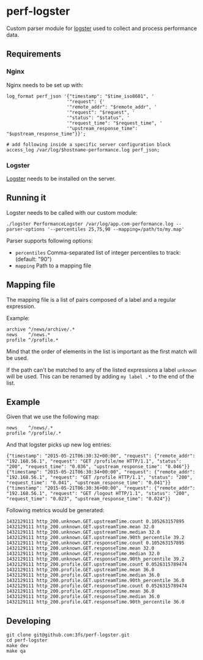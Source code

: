 # perf-logster

Custom parser module for [logster](https://github.com/etsy/logster) used to collect and process performance data.

## Requirements

### Nginx

Nginx needs to be set up with:

```
log_format perf_json '{"timestamp": "$time_iso8601", '
                      '"request": {'
                      '"remote_addr": "$remote_addr", '
                      '"request": "$request", '
                      '"status": "$status", '
                      '"request_time": "$request_time", '
                      '"upstream_response_time": "$upstream_response_time"}}';

# add following inside a specific server configuration block
access_log /var/log/$hostname-performance.log perf_json;
```

### Logster

[Logster](https://github.com/etsy/logster) needs to be installed on the server.

## Running it

Logster needs to be called with our custom module:

```
./logster PerformanceLogster /var/log/app.com-performance.log --parser-options '--percentiles 25,75,90 --mapping=/path/to/my.map'
```

Parser supports following options:

- `percentiles` Comma-separated list of integer percentiles to track: (default: "90")
- `mapping` Path to a mapping file

## Mapping file

The mapping file is a list of pairs composed of a label and a regular expression.

Example:

```
archive ^/news/archive/.*
news    ^/news.*
profile ^/profile.*
```

Mind that the order of elements in the list is important as the first match will be used.

If the path can't be matched to any of the listed expressions a label `unknown` will be used. This can be renamed by adding `my label .*` to the end of the list.

## Example

Given that we use the following map:

```
news    ^/news/.*
profile ^/profile/.*
```

And that logster picks up new log entries:

```
{"timestamp": "2015-05-21T06:30:32+00:00", "request": {"remote_addr": "192.168.56.1", "request": "GET /profile/me HTTP/1.1", "status": "200", "request_time": "0.036", "upstream_response_time": "0.046"}}
{"timestamp": "2015-05-21T06:30:34+00:00", "request": {"remote_addr": "192.168.56.1", "request": "GET /profile HTTP/1.1", "status": "200", "request_time": "0.041", "upstream_response_time": "0.041"}}
{"timestamp": "2015-05-21T06:30:36+00:00", "request": {"remote_addr": "192.168.56.1", "request": "GET /logout HTTP/1.1", "status": "200", "request_time": "0.023", "upstream_response_time": "0.024"}}
```

Following metrics would be generated:

```
1432129111 http_200.unknown.GET.upstreamTime.count 0.105263157895
1432129111 http_200.unknown.GET.upstreamTime.mean 32.0
1432129111 http_200.unknown.GET.upstreamTime.median 32.0
1432129111 http_200.unknown.GET.upstreamTime.90th_percentile 39.2
1432129111 http_200.unknown.GET.responseTime.count 0.105263157895
1432129111 http_200.unknown.GET.responseTime.mean 32.0
1432129111 http_200.unknown.GET.responseTime.median 32.0
1432129111 http_200.unknown.GET.responseTime.90th_percentile 39.2
1432129111 http_200.profile.GET.upstreamTime.count 0.0526315789474
1432129111 http_200.profile.GET.upstreamTime.mean 36.0
1432129111 http_200.profile.GET.upstreamTime.median 36.0
1432129111 http_200.profile.GET.upstreamTime.90th_percentile 36.0
1432129111 http_200.profile.GET.responseTime.count 0.0526315789474
1432129111 http_200.profile.GET.responseTime.mean 36.0
1432129111 http_200.profile.GET.responseTime.median 36.0
1432129111 http_200.profile.GET.responseTime.90th_percentile 36.0
```

## Developing

```
git clone git@github.com:3fs/perf-logster.git
cd perf-logster
make dev
make qa
```
